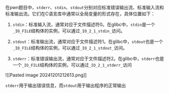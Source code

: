 在pwn题目中，`stderr`、`stdin`、`stdout`分别对应标准错误输出流、标准输入流和标准输出流。它们在C语言库中通常以全局变量的形式存在，具体位置如下：

1. `stdin`：标准输入流，通常对应于文件描述符0。在glibc中，`stdin`是一个`_IO_FILE`结构体的实例，可以通过`_IO_2_1_stdin_`访问。
    
2. `stdout`：标准输出流，通常对应于文件描述符1。在glibc中，`stdout`也是一个`_IO_FILE`结构体的实例，可以通过`_IO_2_1_stdout_`访问。
    
3. `stderr`：标准错误输出流，通常对应于文件描述符2。在glibc中，`stderr`也是一个`_IO_FILE`结构体的实例，可以通过`_IO_2_1_stderr_`访问

![[Pasted image 20241201212613.png]]

`stderr`用于输出错误信息，而`stdout`用于输出程序的正常输出